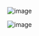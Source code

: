 ![image](https://github.com/khkwon01/cloud_db/assets/8789421/4bfb1a9d-470c-4a8c-a800-35ebd0502b59)

![image](https://github.com/khkwon01/cloud_db/assets/8789421/82b9cbaf-5eba-48c4-a1e5-2190e52277fe)
